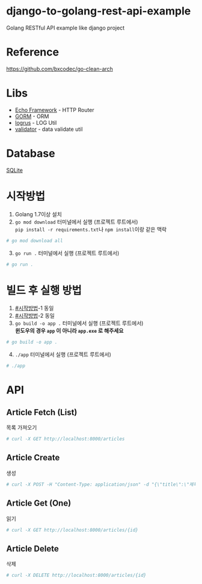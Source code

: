 # django-to-golang-rest-api-example
Golang RESTful API example like django project

# Reference
https://github.com/bxcodec/go-clean-arch

# Libs
- [Echo Framework](https://echo.labstack.com/) - HTTP Router
- [GORM](https://gorm.io/) - ORM
- [logrus](https://github.com/sirupsen/logrus) - LOG Util
- [validator](https://github.com/go-playground/validator) - data validate util

# Database
[SQLite](https://www.sqlite.org/)

# 시작방법
1. Golang 1.7이상 설치
2. `go mod download` 터미널에서 실행 (프로젝트 루트에서)  
`pip install -r requirements.txt`나 `npm install`이랑 같은 맥락
```bash
# go mod download all
```
3. `go run .` 터미널에서 실행 (프로젝트 루트에서)
```bash
# go run .
```

# 빌드 후 실행 방법
1. [#시작방법](#시작방법)-1 동일
2. [#시작방법](#시작방법)-2 동일
3. `go build -o app .` 터미널에서 실행 (프로젝트 루트에서)  
**윈도우의 경우 `app` 이 아니라 `app.exe` 로 해주세요**
```bash
# go build -o app .
```
4. `./app` 터미널에서 실행 (프로젝트 루트에서)
```bash
# ./app
```

# API
## Article Fetch (List)
목록 가져오기
```bash
# curl -X GET http://localhost:8000/articles
```

## Article Create
생성
```bash
# curl -X POST -H "Content-Type: application/json" -d "{\"title\":\"제목에 대한 데이터\",\"content\":\"컨텐츠에 대한 데이터\",\"author\":{\"id\":1}}" http://localhost:8000/articles
```

## Article Get (One)
읽기
```bash
# curl -X GET http://localhost:8000/articles/{id}
```

## Article Delete
삭제 
```bash
# curl -X DELETE http://localhost:8000/articles/{id}
```

